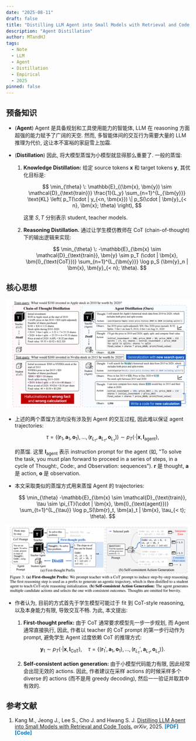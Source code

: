 ```yaml
---
date: "2025-08-11"
draft: false
title: "Distilling LLM Agent into Small Models with Retrieval and Code Tools"
description: "Agent Distillation"
author: MTandHJ
tags:
  - Note
  - LLM
  - Agent
  - Distillation
  - Empirical
  - 2025
pinned: false
---
```



## 预备知识

- (**Agent**) Agent 是具备规划和工具使用能力的智能体, LLM 在 reasoning 方面超强的能力赋予了广阔的天空. 然而, 多智能体间的交互行为需要大量的 LLM 推理为代价, 这让本不富裕的家庭雪上加霜.

- (**Distillation**) 因此, 将大模型蒸馏为小模型就显得那么重要了. 一般的蒸馏:
    1. **Knowledge Distillation:** 给定 source tokens $\bm{x}$ 和 target tokens $\bm{y}$, 其优化目标是:

        $$
        \min_{\theta} \:
        \mathbb{E}_{(\bm{x}, \bm{y}) \sim \mathcal{D}_{\text{train}}} \frac{1}{L_y}  \sum_{n=1}^{L_{\bm{y}}} \text{KL}
        \left(
            p_T(\cdot | y_{<n, \bm{x}}) \| p_S(\cdot | \bm{y}_{< n}, \bm{x}; \theta)
        \right),
        $$

        这里 $S, T$ 分别表示 student, teacher models.

    2. **Reasoning Distillation.** 通过让学生模仿教师在 CoT (chain-of-thought) 下的输出逻辑来实现:

        $$
        \min_{\theta} \:
        -\mathbb{E}_{\bm{x} \sim \mathcal{D}_{\text{train}}, \bm{y} \sim p_T (\cdot | \bm{x}, \bm{I}_{\text{CoT}})}
        \sum_{n=1}^{L_{\bm{y}}} \log p_S (\bm{y}_n | \bm{x}, \bm{y}_{< n}; \theta).
        $$
    
## 核心思想

![20250811173657](https://raw.githubusercontent.com/MTandHJ/blog_source/master/images/20250811173657.png)

- 上述的两个蒸馏方法均没有涉及到 Agent 的交互过程, 因此难以保证 agent trajectories:

    $$
    \tau = (
        (\bm{r}_1, \bm{a}_1, \bm{o}_1), \ldots, 
        (\bm{r}_{L_{\tau}}, \bm{a}_{L_{\tau}}, \bm{o}_{L_{\tau}})
    ) \sim p_T (\cdot| \bm{x}, \bm{I}_{\text{agent}}),
    $$

    的蒸馏. 这里 $\bm{I}_{\text{agent}}$ 表示 instruction prompt for the agent (如, "To solve the task, you must plan forward to proceed in a series of steps, in a cycle of Thought:, Code:, and Observation: sequences"). $\bm{r}$ 是 thought, $\bm{a}$ 是 action, $\bm{o}$ 是 observation.

- 本文采取类似的蒸馏方式用来蒸馏 Agent 的 trajectories:

    $$
    \min_{\theta}
    -\mathbb{E}_{\bm{x} \sim \mathcal{D}_{\text{train}}, \tau \sim \pi_{T}(\cdot | \bm{x}, \bm{I}_{\text{agent}})} \sum_{t=1}^{L_{\tau}} \log p_S(\bm{r}_t, \bm{a}_t | \bm{x}, \tau_{< t}; \theta).
    $$

![20250811174725](https://raw.githubusercontent.com/MTandHJ/blog_source/master/images/20250811174725.png)

- 作者认为, 目前的方式首先于学生模型可能过于 fit 到 CoT-style reasoning, 以及本身能力有限, 导致交互不畅. 为此, 本文提出:

    1. **First-thought prefix:** 由于 CoT 通常要求模型先一步一步规划, 而 Agent 通常直接执行, 因此, 作者以 teacher 的 CoT prompt 的第一步行动作为 prompt, 避免学生 Agent 过度依赖 CoT 的推理方式:

    $$
    \bm{y}_1 \sim p_T (\cdot | \bm{x}, \bm{I}_{\text{CoT}}), \quad
    \tau = \{
        (
            \bm{r}_1', \bm{a}_1, \bm{o}_1), \ldots,
            (\bm{r}_{L_{\tau}}', \bm{a}_{L_{\tau}}, \bm{o}_{L_{\tau}}
        )
    \}.
    $$

    2. **Self-consistent action generation:** 由于小模型代码能力有限, 因此经常会出现无效的 actions. 因此, 作者建议在采样 actions 的时候采样多个 diverse 的 actions (而不是用 greedy decoding), 然后一一验证并取其中有效的.

## 参考文献

<ol class="reference">
  <li>
    Kang M., Jeong J., Lee S., Cho J. and Hwang S. J.
    <u>Distilling LLM Agent into Small Models with Retrieval and Code Tools.</u>
    <i>arXiv</i>, 2025.
    <a href="http://arxiv.org/abs/2505.17612" style="color: #007acc; font-weight: bold; text-decoration: none;">[PDF]</a>
    <a href="https://github.com/Nardien/agent-distillation" style="color: #007acc; font-weight: bold; text-decoration: none;">[Code]</a>
  </li>
  <!-- 添加更多文献条目 -->
</ol>

